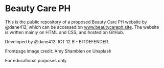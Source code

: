 # Beauty Care PH

This is the public repository of a proposed Beauty Care PH website by @dane412, which can be accessed on www.beautycareph.site. The website is written mainly on HTML and CSS, and hosted on GitHub.

Developed by @dane412. ICT 12 B - BITDEFENDER.

Frontpage image credit: Amy Shamblen on Unsplash 

For educational purposes only.
